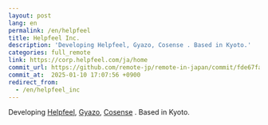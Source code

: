 ```yaml
---
layout: post
lang: en
permalink: /en/helpfeel
title: Helpfeel Inc.
description: 'Developing Helpfeel, Gyazo, Cosense . Based in Kyoto.'
categories: full_remote
link: https://corp.helpfeel.com/ja/home
commit_url: https://github.com/remote-jp/remote-in-japan/commit/fde67fad4c9a16d603b0148caf06173117fbef6e
commit_at:  2025-01-10 17:07:56 +0900
redirect_from:
  - /en/helpfeel_inc
---
```


<p>Developing <a href="https://www.helpfeel.com/lp">Helpfeel</a>, <a href="https://gyazo.com/">Gyazo</a>, <a href="https://cosen.se/product">Cosense</a> . Based in Kyoto.</p>
